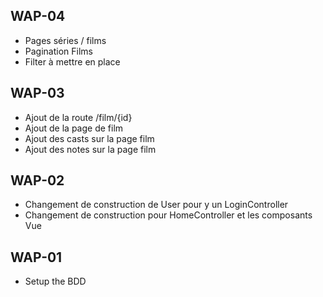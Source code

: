 ## WAP-04

- Pages séries / films
- Pagination Films
- Filter à mettre en place

## WAP-03

- Ajout de la route /film/{id}
- Ajout de la page de film
- Ajout des casts sur la page film
- Ajout des notes sur la page film

## WAP-02

- Changement de construction de User pour y un LoginController
- Changement de construction pour HomeController et les composants Vue

## WAP-01

- Setup the BDD
